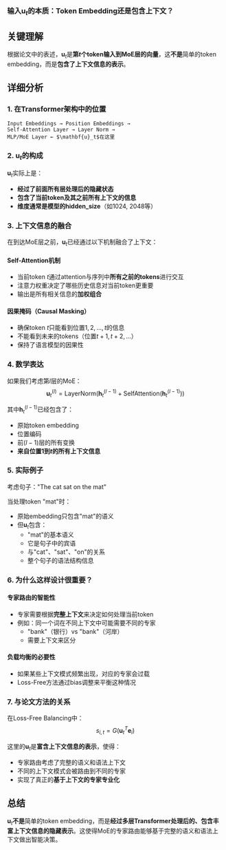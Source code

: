 ### 输入$\mathbf{u}_t$的本质：Token Embedding还是包含上下文？

## 关键理解

根据论文中的表述，$\mathbf{u}_t$是**第$t$个token输入到MoE层的向量**，这**不是**简单的token embedding，而是**包含了上下文信息的表示**。

## 详细分析

### 1. 在Transformer架构中的位置

```
Input Embeddings → Position Embeddings → 
Self-Attention Layer → Layer Norm → 
MLP/MoE Layer ← $\mathbf{u}_t$在这里
```

### 2. $\mathbf{u}_t$的构成

$\mathbf{u}_t$实际上是：
- **经过了前面所有层处理后的隐藏状态**
- **包含了当前token及其之前所有上下文的信息**
- **维度通常是模型的hidden_size**（如1024, 2048等）

### 3. 上下文信息的融合

在到达MoE层之前，$\mathbf{u}_t$已经通过以下机制融合了上下文：

#### Self-Attention机制
- 当前token $t$通过attention与序列中**所有之前的tokens**进行交互
- 注意力权重决定了哪些历史信息对当前token更重要
- 输出是所有相关信息的**加权组合**

#### 因果掩码（Causal Masking）
- 确保token $t$只能看到位置$1, 2, ..., t$的信息
- 不能看到未来的tokens（位置$t+1, t+2, ...$）
- 保持了语言模型的因果性

### 4. 数学表达

如果我们考虑第$l$层的MoE：
$$\mathbf{u}_t^{(l)} = \text{LayerNorm}(\mathbf{h}_t^{(l-1)} + \text{SelfAttention}(\mathbf{h}_t^{(l-1)}))$$

其中$\mathbf{h}_t^{(l-1)}$已经包含了：
- 原始token embedding
- 位置编码
- 前$(l-1)$层的所有变换
- **来自位置$1$到$t$的所有上下文信息**

### 5. 实际例子

考虑句子："The cat sat on the mat"

当处理token "mat"时：
- 原始embedding只包含"mat"的语义
- 但$\mathbf{u}_t$包含：
  - "mat"的基本语义
  - 它是句子中的宾语
  - 与"cat"、"sat"、"on"的关系
  - 整个句子的语法结构信息

### 6. 为什么这样设计很重要？

#### 专家路由的智能性
- 专家需要根据**完整上下文**来决定如何处理当前token
- 例如：同一个词在不同上下文中可能需要不同的专家
  - "bank"（银行）vs "bank"（河岸）
  - 需要上下文来区分

#### 负载均衡的必要性
- 如果某些上下文模式频繁出现，对应的专家会过载
- Loss-Free方法通过bias调整来平衡这种情况

### 7. 与论文方法的关系

在Loss-Free Balancing中：
$$s_{i,t} = G(\mathbf{u}_t^T \mathbf{e}_i)$$

这里的$\mathbf{u}_t$是**富含上下文信息的表示**，使得：
- 专家路由考虑了完整的语义和语法上下文
- 不同的上下文模式会被路由到不同的专家
- 实现了真正的**基于上下文的专家专业化**

## 总结

$\mathbf{u}_t$**不是**简单的token embedding，而是**经过多层Transformer处理后的、包含丰富上下文信息的隐藏表示**。这使得MoE的专家路由能够基于完整的语义和语法上下文做出智能决策。